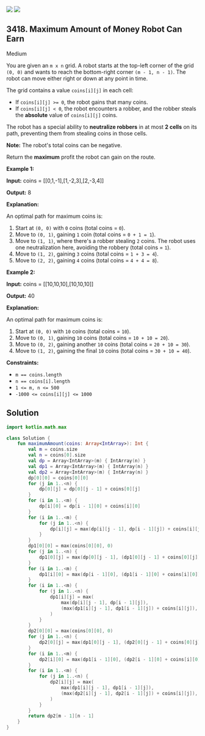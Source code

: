 [![](https://img.shields.io/github/stars/javadev/LeetCode-in-Kotlin?label=Stars&style=flat-square)](https://github.com/javadev/LeetCode-in-Kotlin)
[![](https://img.shields.io/github/forks/javadev/LeetCode-in-Kotlin?label=Fork%20me%20on%20GitHub%20&style=flat-square)](https://github.com/javadev/LeetCode-in-Kotlin/fork)

## 3418\. Maximum Amount of Money Robot Can Earn

Medium

You are given an `m x n` grid. A robot starts at the top-left corner of the grid `(0, 0)` and wants to reach the bottom-right corner `(m - 1, n - 1)`. The robot can move either right or down at any point in time.

The grid contains a value `coins[i][j]` in each cell:

*   If `coins[i][j] >= 0`, the robot gains that many coins.
*   If `coins[i][j] < 0`, the robot encounters a robber, and the robber steals the **absolute** value of `coins[i][j]` coins.

The robot has a special ability to **neutralize robbers** in at most **2 cells** on its path, preventing them from stealing coins in those cells.

**Note:** The robot's total coins can be negative.

Return the **maximum** profit the robot can gain on the route.

**Example 1:**

**Input:** coins = \[\[0,1,-1],[1,-2,3],[2,-3,4]]

**Output:** 8

**Explanation:**

An optimal path for maximum coins is:

1.  Start at `(0, 0)` with `0` coins (total coins = `0`).
2.  Move to `(0, 1)`, gaining `1` coin (total coins = `0 + 1 = 1`).
3.  Move to `(1, 1)`, where there's a robber stealing `2` coins. The robot uses one neutralization here, avoiding the robbery (total coins = `1`).
4.  Move to `(1, 2)`, gaining `3` coins (total coins = `1 + 3 = 4`).
5.  Move to `(2, 2)`, gaining `4` coins (total coins = `4 + 4 = 8`).

**Example 2:**

**Input:** coins = \[\[10,10,10],[10,10,10]]

**Output:** 40

**Explanation:**

An optimal path for maximum coins is:

1.  Start at `(0, 0)` with `10` coins (total coins = `10`).
2.  Move to `(0, 1)`, gaining `10` coins (total coins = `10 + 10 = 20`).
3.  Move to `(0, 2)`, gaining another `10` coins (total coins = `20 + 10 = 30`).
4.  Move to `(1, 2)`, gaining the final `10` coins (total coins = `30 + 10 = 40`).

**Constraints:**

*   `m == coins.length`
*   `n == coins[i].length`
*   `1 <= m, n <= 500`
*   `-1000 <= coins[i][j] <= 1000`

## Solution

```kotlin
import kotlin.math.max

class Solution {
    fun maximumAmount(coins: Array<IntArray>): Int {
        val m = coins.size
        val n = coins[0].size
        val dp = Array<IntArray>(m) { IntArray(n) }
        val dp1 = Array<IntArray>(m) { IntArray(n) }
        val dp2 = Array<IntArray>(m) { IntArray(n) }
        dp[0][0] = coins[0][0]
        for (j in 1..<n) {
            dp[0][j] = dp[0][j - 1] + coins[0][j]
        }
        for (i in 1..<m) {
            dp[i][0] = dp[i - 1][0] + coins[i][0]
        }
        for (i in 1..<m) {
            for (j in 1..<n) {
                dp[i][j] = max(dp[i][j - 1], dp[i - 1][j]) + coins[i][j]
            }
        }
        dp1[0][0] = max(coins[0][0], 0)
        for (j in 1..<n) {
            dp1[0][j] = max(dp[0][j - 1], (dp1[0][j - 1] + coins[0][j]))
        }
        for (i in 1..<m) {
            dp1[i][0] = max(dp[i - 1][0], (dp1[i - 1][0] + coins[i][0]))
        }
        for (i in 1..<m) {
            for (j in 1..<n) {
                dp1[i][j] = max(
                    max(dp[i][j - 1], dp[i - 1][j]),
                    (max(dp1[i][j - 1], dp1[i - 1][j]) + coins[i][j]),
                )
            }
        }
        dp2[0][0] = max(coins[0][0], 0)
        for (j in 1..<n) {
            dp2[0][j] = max(dp1[0][j - 1], (dp2[0][j - 1] + coins[0][j]))
        }
        for (i in 1..<m) {
            dp2[i][0] = max(dp1[i - 1][0], (dp2[i - 1][0] + coins[i][0]))
        }
        for (i in 1..<m) {
            for (j in 1..<n) {
                dp2[i][j] = max(
                    max(dp1[i][j - 1], dp1[i - 1][j]),
                    (max(dp2[i][j - 1], dp2[i - 1][j]) + coins[i][j]),
                )
            }
        }
        return dp2[m - 1][n - 1]
    }
}
```